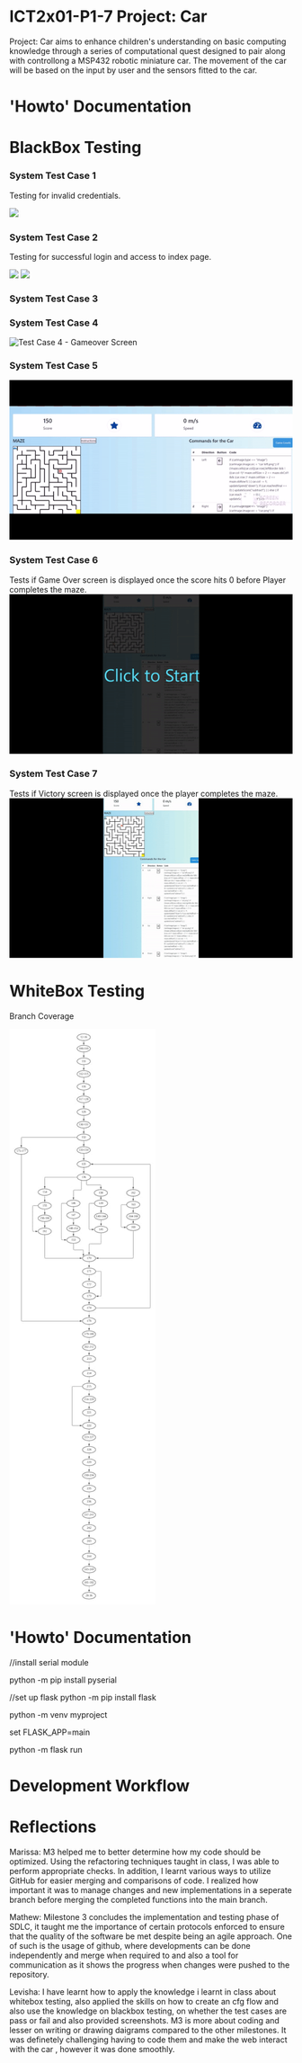 # ICT2x01-P1-7 Project: Car
Project: Car aims to enhance children's understanding on basic computing knowledge through a series of computational quest designed to pair along with controllong a MSP432 robotic miniature car. The movement of the car will be based on the input by user and the sensors fitted to the car. 

# 'Howto' Documentation

# BlackBox Testing
### System Test Case 1
Testing for invalid credentials. 

<img src="https://user-images.githubusercontent.com/75107062/144883930-5eeda14a-4c35-451f-bb92-00b57921f720.png" width = "500" >

### System Test Case 2
Testing for successful login and access to index page.

<img src="https://user-images.githubusercontent.com/75107062/144883973-17f9b5b6-2008-4d22-bdac-9c61785e4f7f.png" width = "500">

<img src="https://user-images.githubusercontent.com/75107062/144883982-42bc9e19-5fe2-4231-a06d-24c7a263221c.png" width = "500" >


### System Test Case 3
### System Test Case 4
![Test Case 4 - Gameover Screen](/testcases/carmove.gif)

### System Test Case 5
![Test Case 5 - Gameover Screen](/testcases/score.gif)


### System Test Case 6
Tests if Game Over screen is displayed once the score hits 0 before Player completes the maze.
![Test Case 7 - Gameover Screen](/testcases/gameover.gif)

### System Test Case 7
Tests if Victory screen is displayed once the player completes the maze.
![Test Case 8 - Victory Screen](/testcases/victory.gif)



# WhiteBox Testing
Branch Coverage

![WhiteBox testing - Branch coverage](/testcases/branch.jpg)


# 'Howto' Documentation
//install serial module 

python -m pip install pyserial


//set up flask
python -m pip install flask

python -m venv myproject

set FLASK_APP=main

python -m flask run

# Development Workflow

# Reflections
Marissa: M3 helped me to better determine how my code should be optimized. Using the refactoring techniques taught in class, I was able to perform appropriate checks. In addition, I learnt various ways to utilize GitHub for easier merging and comparisons of code. I realized how important it was to manage changes and new implementations in a seperate branch before merging the completed functions into the main branch.

Mathew: Milestone 3 concludes the implementation and testing phase of SDLC, it taught me the importance of certain protocols enforced to ensure that the quality of the software be met despite being an agile approach. One of such is the usage of github, where developments can be done independently and merge when required to and also a tool for communication as it shows the progress when changes were pushed to the repository. 

Levisha: I have learnt how to apply the knowledge i learnt in class about whitebox testing, also applied the skills on how to create an cfg flow and also use the knowledge on blackbox testing, on whether the test cases are pass or fail and also provided screenshots. M3 is more about coding and lesser on writing or drawing daigrams compared to the other milestones. It was definetely challenging having to code them and make the web interact with the car , however it was done smoothly.
